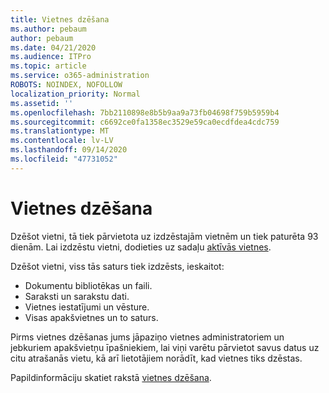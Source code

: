 ```yaml
---
title: Vietnes dzēšana
ms.author: pebaum
author: pebaum
ms.date: 04/21/2020
ms.audience: ITPro
ms.topic: article
ms.service: o365-administration
ROBOTS: NOINDEX, NOFOLLOW
localization_priority: Normal
ms.assetid: ''
ms.openlocfilehash: 7bb2110898e8b5b9aa9a73fb04698f759b5959b4
ms.sourcegitcommit: c6692ce0fa1358ec3529e59ca0ecdfdea4cdc759
ms.translationtype: MT
ms.contentlocale: lv-LV
ms.lasthandoff: 09/14/2020
ms.locfileid: "47731052"
---
```

# <a name="delete-a-site"></a>Vietnes dzēšana

Dzēšot vietni, tā tiek pārvietota uz izdzēstajām vietnēm un tiek paturēta 93 dienām. Lai izdzēstu vietni, dodieties uz sadaļu [aktīvās vietnes](https://admin.microsoft.com/sharepoint?page=sitemanagement&modern=true). 

Dzēšot vietni, viss tās saturs tiek izdzēsts, ieskaitot:

- Dokumentu bibliotēkas un faili.
- Saraksti un sarakstu dati.
- Vietnes iestatījumi un vēsture.
- Visas apakšvietnes un to saturs.

Pirms vietnes dzēšanas jums jāpaziņo vietnes administratoriem un jebkuriem apakšvietņu īpašniekiem, lai viņi varētu pārvietot savus datus uz citu atrašanās vietu, kā arī lietotājiem norādīt, kad vietnes tiks dzēstas.

Papildinformāciju skatiet rakstā [vietnes dzēšana](https://docs.microsoft.com/sharepoint/delete-site-collection).
